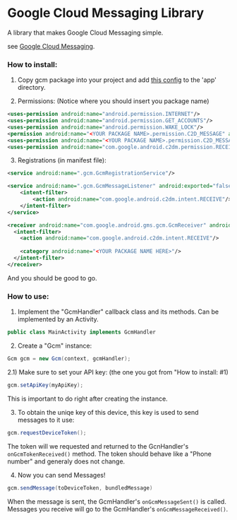 # Google Cloud Messaging Library
A library that makes Google Cloud Messaging simple.

see [Google Cloud Messaging](https://developers.google.com/cloud-messaging/).

### How to install:
1) Copy gcm package into your project and add [this config](https://developers.google.com/cloud-messaging/android/start) to the 'app' directory.

2) Permissions: (Notice where you should insert you package name)

```xml
<uses-permission android:name="android.permission.INTERNET"/>
<uses-permission android:name="android.permission.GET_ACCOUNTS"/>
<uses-permission android:name="android.permission.WAKE_LOCK"/>
<permission android:name="<YOUR PACKAGE NAME>.permission.C2D_MESSAGE" android:protectionLevel="signature"/>
<uses-permission android:name="<YOUR PACKAGE NAME>.permission.C2D_MESSAGE"/>
<uses-permission android:name="com.google.android.c2dm.permission.RECEIVE"/>
```


3) Registrations (in manifest file):

```xml
<service android:name=".gcm.GcmRegistrationService"/>
```
```xml
<service android:name=".gcm.GcmMessageListener" android:exported="false">
	<intent-filter>
		<action android:name="com.google.android.c2dm.intent.RECEIVE"/>
	</intent-filter>
</service>
```
```xml
<receiver android:name="com.google.android.gms.gcm.GcmReceiver" android:exported="true" android:permission="com.google.android.c2dm.permission.SEND">
  <intent-filter>
  	<action android:name="com.google.android.c2dm.intent.RECEIVE"/>
  
  	<category android:name="<YOUR PACKAGE NAME HERE>"/>
  </intent-filter>
</receiver>
```

And you should be good to go.

### How to use:

1) Implement the "GcmHandler" callback class and its methods. Can be implemented by an Activity.
```java
public class MainActivity implements GcmHandler
```

2) Create a "Gcm" instance:
```java
Gcm gcm = new Gcm(context, gcmHandler);
```

2.1) Make sure to set your API key: (the one you got from "How to install: #1)
```java
gcm.setApiKey(myApiKey);
```
This is important to do right after creating the instance.

3) To obtain the uniqe key of this device, this key is used to send messages to it use:
```java
gcm.requestDeviceToken();
```
The token will we requested and returned to the GcnHandler's `onGcmTokenReceived()` method.
The token should behave like a "Phone number" and generaly does not change.

4) Now you can send Messages!
```java
gcm.sendMessage(toDeviceToken, bundledMessage)
```

When the message is sent, the GcmHandler's `onGcmMessageSent()` is called.
Messages you receive will go to the GcmHandler's `onGcmMessageReceived()`.
